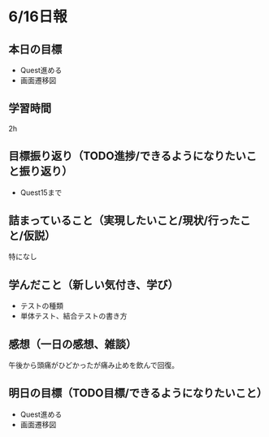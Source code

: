 # 6/16日報
## 本日の目標
- Quest進める
- 画面遷移図
## 学習時間
2h
## 目標振り返り（TODO進捗/できるようになりたいこと振り返り）
- Quest15まで
## 詰まっていること（実現したいこと/現状/行ったこと/仮説）
特になし
## 学んだこと（新しい気付き、学び）
- テストの種類
- 単体テスト、結合テストの書き方
## 感想（一日の感想、雑談）
午後から頭痛がひどかったが痛み止めを飲んで回復。
## 明日の目標（TODO目標/できるようになりたいこと）
- Quest進める
- 画面遷移図
